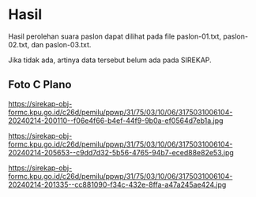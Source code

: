 # Hasil

Hasil perolehan suara paslon dapat dilihat pada file paslon-01.txt, paslon-02.txt, dan paslon-03.txt.

Jika tidak ada, artinya data tersebut belum ada pada SIREKAP.

## Foto C Plano

https://sirekap-obj-formc.kpu.go.id/c26d/pemilu/ppwp/31/75/03/10/06/3175031006104-20240214-200110--f06e4f66-b4ef-44f9-9b0a-ef0564d7eb1a.jpg

https://sirekap-obj-formc.kpu.go.id/c26d/pemilu/ppwp/31/75/03/10/06/3175031006104-20240214-205653--c9dd7d32-5b56-4765-94b7-eced88e82e53.jpg

https://sirekap-obj-formc.kpu.go.id/c26d/pemilu/ppwp/31/75/03/10/06/3175031006104-20240214-201335--cc881090-f34c-432e-8ffa-a47a245ae424.jpg
